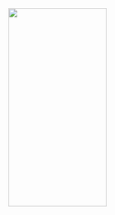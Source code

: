 <img src="https://camo.githubusercontent.com/..." data-canonical-src="[https://gyazo.com/eb5c5741b6a9a16c692170a41a49c858.png](https://cdn.discordapp.com/attachments/899599934528057364/976885330118590504/biggerlogo.png)" width="200" height="400" />
